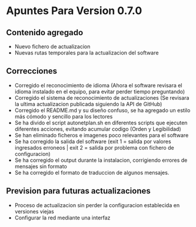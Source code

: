 # Apuntes Para Version 0.7.0

## Contenido agregado
- Nuevo fichero de actualizacion
- Nuevas rutas temporales para la actualizacion del software

## Correcciones
- Corregido el reconocimiento de idioma (Ahora el software revisara el idioma instalado en el equipo, para evitar perder tiempo preguntando)
- Corregido el sistema de reconocimiento de actualizaciones (Se revisara la ultima actualizacion publicada siguiendo la API de GitHub)
- Corregido el README.md y su diseño confuso, se ha agregado un estilo más cómodo y sencillo para los lectores
- Se ha divido el script autonetplan.sh en diferentes scripts que ejecuten diferentes acciones, evitando acumular codigo (Orden y Legibilidad)
- Se han eliminado ficheros e imagenes poco relevantes para el software
- Se ha corregido la salida del software (exit 1 = salida por valores ingresados erroneos | exit 2 = salida por problema con fichero de configuracion)
- Se ha corregido el output durante la instalacion, corrigiendo errores de mensajes sin formato
- Se ha corregido el formato de traduccion de algunos mensajes.

## Prevision para futuras actualizaciones
- Proceso de actualizacion sin perder la configuracion establecida en versiones viejas
- Configurar la red mediante una interfaz